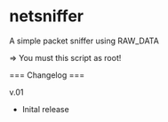 # netsniffer
A simple packet sniffer using RAW_DATA

=> You must this script as root!

=== Changelog ===

v.01
- Inital release
